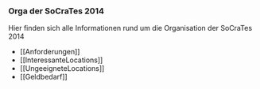 ### Orga der SoCraTes 2014

Hier finden sich alle Informationen rund um die Organisation der SoCraTes 2014

* [[Anforderungen]]
* [[InteressanteLocations]]
* [[UngeeigneteLocations]]
* [[Geldbedarf]]